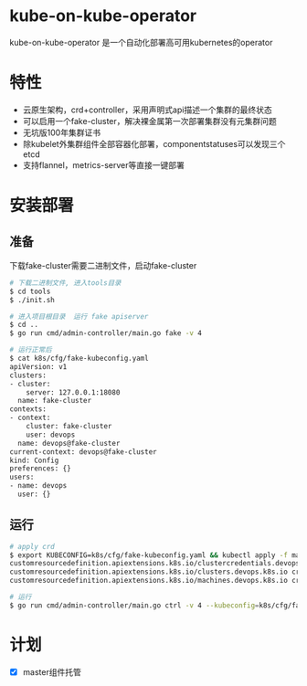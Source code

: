 # kube-on-kube-operator

kube-on-kube-operator 是一个自动化部署高可用kubernetes的operator

# 特性

- 云原生架构，crd+controller，采用声明式api描述一个集群的最终状态
- 可以启用一个fake-cluster，解决裸金属第一次部署集群没有元集群问题
- 无坑版100年集群证书
- 除kubelet外集群组件全部容器化部署，componentstatuses可以发现三个etcd
- 支持flannel，metrics-server等直接一键部署

# 安装部署

## 准备

下载fake-cluster需要二进制文件，启动fake-cluster

```bash
# 下载二进制文件, 进入tools目录
$ cd tools
$ ./init.sh

# 进入项目根目录  运行 fake apiserver
$ cd ..
$ go run cmd/admin-controller/main.go fake -v 4 

# 运行正常后
$ cat k8s/cfg/fake-kubeconfig.yaml
apiVersion: v1
clusters:
- cluster:
    server: 127.0.0.1:18080
  name: fake-cluster
contexts:
- context:
    cluster: fake-cluster
    user: devops
  name: devops@fake-cluster
current-context: devops@fake-cluster
kind: Config
preferences: {}
users:
- name: devops
  user: {}
```

## 运行

```bash
# apply crd
$ export KUBECONFIG=k8s/cfg/fake-kubeconfig.yaml && kubectl apply -f manifests/crds/
customresourcedefinition.apiextensions.k8s.io/clustercredentials.devops.k8s.io created
customresourcedefinition.apiextensions.k8s.io/clusters.devops.k8s.io created
customresourcedefinition.apiextensions.k8s.io/machines.devops.k8s.io created

# 运行
$ go run cmd/admin-controller/main.go ctrl -v 4 --kubeconfig=k8s/cfg/fake-kubeconfig.yaml
```

# 计划

- [x]  master组件托管